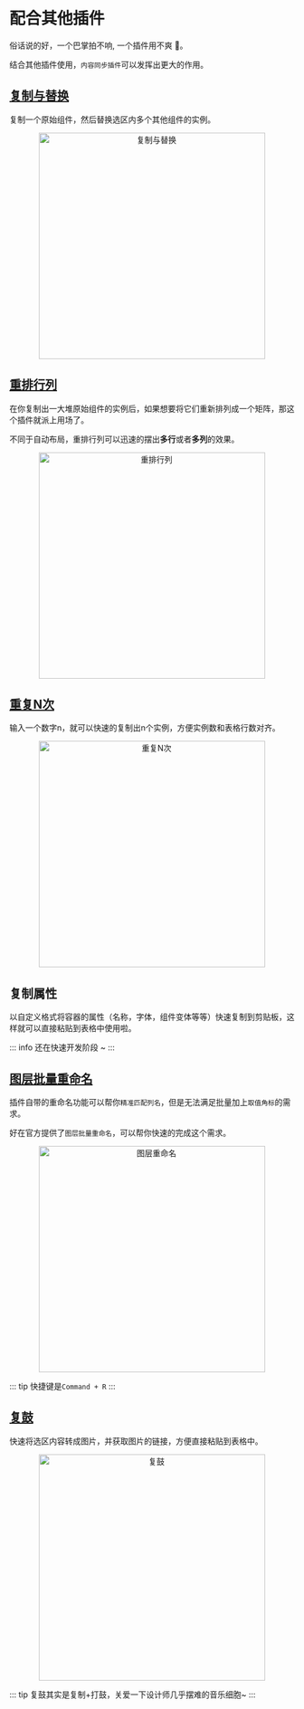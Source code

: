 # 配合其他插件

俗话说的好，一个巴掌拍不响, 一个插件用不爽 🙈。

结合其他插件使用，`内容同步插件`可以发挥出更大的作用。

## [复制与替换](https://mastergo.com/community/plugin/74855419396459)

复制一个原始组件，然后替换选区内多个其他组件的实例。

<p align="center">
<a href="https://mastergo.com/community/plugin/74855419396459" target="_blank">
<img  alt="复制与替换" src="/ui/复制与替换.png" title="复制与替换" width="400"/>
</a>
</p>


## [重排行列](https://mastergo.com/community/plugin/74572700984823)

在你复制出一大堆原始组件的实例后，如果想要将它们重新排列成一个矩阵，那这个插件就派上用场了。

不同于自动布局，重排行列可以迅速的摆出**多行**或者**多列**的效果。
<p align="center">
<a href="https://mastergo.com/community/plugin/74855419396459" target="_blank">
<img  alt="重排行列" src="/ui/重排行列.png" title="重排行列" width="400"/>
</a>
</p>

## [重复N次](https://mastergo.com/community/plugin/77033379437636)

输入一个数字n，就可以快速的复制出n个实例，方便实例数和表格行数对齐。


<p align="center">
<a href="https://mastergo.com/community/plugin/77033379437636" target="_blank">
<img  alt="重复N次" src="/ui/重复N次.png" title="重复N次" width="400"/>
</a>
</p>




## 复制属性

以自定义格式将容器的属性（名称，字体，组件变体等等）快速复制到剪贴板，这样就可以直接粘贴到表格中使用啦。

::: info
还在快速开发阶段 ~
:::

## [图层批量重命名](https://mastergo.com/help/layer/rename)

插件自带的重命名功能可以帮你`精准匹配列名`，但是无法满足批量加上`取值角标`的需求。

好在官方提供了`图层批量重命名`，可以帮你快速的完成这个需求。

<p align="center">
<a href="https://mastergo.com/help/layer/rename" target="_blank">
<img  alt="图层重命名" src="/ui/图层重命名.png" title="图层重命名" width="400"/>
</a>
</p>

::: tip
快捷键是`Command + R`
:::

## [复鼓](https://mastergo.com/community/plugin/74498502453610)

快速将选区内容转成图片，并获取图片的链接，方便直接粘贴到表格中。


<p align="center">
<a href="https://mastergo.com/community/plugin/74498502453610" target="_blank">
<img  alt="复鼓" src="/ui/复鼓.png" title="复鼓" width="400"/>
</a>
</p>

::: tip
复鼓其实是复制+打鼓，关爱一下设计师几乎摆难的音乐细胞~
:::

